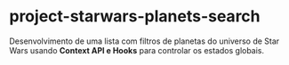 # project-starwars-planets-search
Desenvolvimento de uma lista com filtros de planetas do universo de Star Wars usando **Context API e Hooks** para controlar os estados globais.
